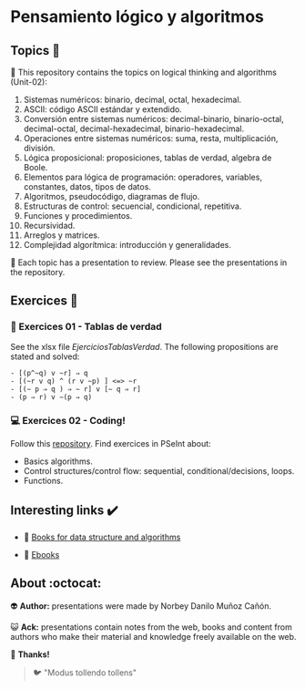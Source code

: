 # Pensamiento lógico y algoritmos

## Topics :memo:

:open_file_folder: This repository contains the topics on logical thinking and algorithms (Unit-02):

1. Sistemas numéricos: binario, decimal, octal, hexadecimal.
2. ASCII: código ASCII estándar y extendido.
3. Conversión entre sistemas numéricos: decimal-binario, binario-octal, decimal-octal, decimal-hexadecimal, binario-hexadecimal.
4. Operaciones entre sistemas numéricos: suma, resta, multiplicación, división.
5. Lógica proposicional: proposiciones, tablas de verdad, algebra de Boole.
6. Elementos para lógica de programación: operadores, variables, constantes, datos, tipos de datos.
7. Algoritmos, pseudocódigo, diagramas de flujo.
8. Estructuras de control: secuencial, condicional, repetitiva.
9. Funciones y procedimientos.
10. Recursividad.
11. Arreglos y matrices.
12. Complejidad algorítmica: introducción y generalidades.

:paperclip: Each topic has a presentation to review. Please see the presentations in the repository.

## Exercices :notebook:

### :pencil: Exercices 01 - Tablas de verdad

See the xlsx file *EjerciciosTablasVerdad*. The following propositions are stated and solved:

~~~
- [(p^~q) v ~r] ⇒ q
- [(~r v q) ^ (r v ~p) ] <=> ~r
- [(∼ p ⇒ q ) ⇒ ∼ r] v [∼ q ⇒ r]
- (p ⇒ r) v ∼(p ⇒ q)
~~~

### :computer: Exercices 02 - Coding!

Follow this [repository](https://github.com/norbeydanilo/algoritmos-pseint). Find exercices in PSeInt about:

- Basics algorithms.
- Control structures/control flow: sequential, conditional/decisions, loops.
- Functions.

## Interesting links :heavy_check_mark:

- :link: [Books for data structure and algorithms](https://medium.com/javarevisited/10-best-books-for-data-structure-and-algorithms-for-beginners-in-java-c-c-and-python-5e3d9b478eb1)

- :link: [Ebooks](https://github.com/rachitvk/ebooks)

## About :octocat:

:alien: **Author:** presentations were made by Norbey Danilo Muñoz Cañón.

:smiley_cat: **Ack:** presentations contain notes from the web, books and content from authors who make their material and knowledge freely available on the web.

:blue_book: **Thanks!**

> :bird: "Modus tollendo tollens"
